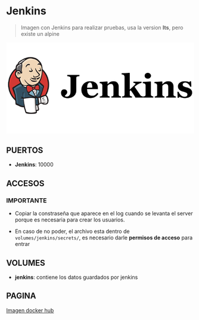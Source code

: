 
# Jenkins

> Imagen con Jenkins para realizar pruebas, usa la version **lts**, pero existe un alpine

![alt text](img/jenkins.png)

## PUERTOS

* **Jenkins**: 10000

## ACCESOS

### IMPORTANTE

* Copiar la constraseña que aparece en el log cuando se levanta el server porque es necesaria para crear los usuarios.

* En caso de no poder, el archivo esta dentro de `volumes/jenkins/secrets/`, es necesario darle **permisos de acceso** para entrar

## VOLUMES

* **jenkins**: contiene los datos guardados por jenkins

## PAGINA

[Imagen docker hub](https://hub.docker.com/r/jenkins/jenkins/)
